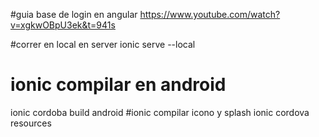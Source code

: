 #guia base de login en angular 
https://www.youtube.com/watch?v=xgkwOBpU3ek&t=941s

#correr en local en server 
ionic serve --local 
# ionic compilar en android 
ionic cordoba build android 
#ionic compilar icono y splash 
ionic cordova resources 
